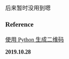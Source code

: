 <font size=4 face='楷体'>

## 
后来暂时没用到嗯

### Reference

[使用 Python 生成二维码](https://blog.csdn.net/bf02jgtrs00xktcx/article/details/82047714)

**2019.10.28**
